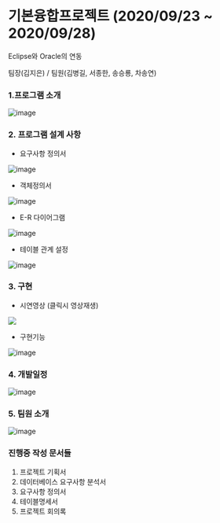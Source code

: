 # 기본융합프로젝트 (2020/09/23 ~ 2020/09/28)

Eclipse와 Oracle의 연동

팀장(김지은) / 팀원(김병길, 서종한, 송승룡, 차송연)

### **1.프로그램 소개**

![image](https://user-images.githubusercontent.com/71308649/103635719-449ba980-4f8c-11eb-89bb-a49d1c22b2da.png)

### **2. 프로그램 설계 사항**

- 요구사항 정의서

![image](https://user-images.githubusercontent.com/71308649/103635734-4a918a80-4f8c-11eb-8186-2cd6bec1c122.png)

- 객체정의서

![image](https://user-images.githubusercontent.com/71308649/103635744-4cf3e480-4f8c-11eb-9756-4429c533a9e9.png)

- E-R 다이어그램

![image](https://user-images.githubusercontent.com/71308649/103635750-4ebda800-4f8c-11eb-914b-189a45bfea8a.png)

- 테이블 관계 설정

![image](https://user-images.githubusercontent.com/71308649/103635755-50876b80-4f8c-11eb-8edf-0554226d347e.png)

### 3. 구현

- 시연영상 (클릭시 영상재생)
<a href = "https://user-images.githubusercontent.com/71308649/103636185-fa66f800-4f8c-11eb-8061-686e18e9d565.mp4">
  <img src = "https://user-images.githubusercontent.com/71308649/103636315-23878880-4f8d-11eb-8b7d-b76e2147a518.png">
</a>

- 구현기능

![image](https://user-images.githubusercontent.com/71308649/103637143-6138e100-4f8e-11eb-85b2-6d10cd9dfacf.png)

### 4. 개발일정

![image](https://user-images.githubusercontent.com/71308649/103635766-55e4b600-4f8c-11eb-9038-967ce0ff0c06.png)

### 5. 팀원 소개

![image](https://user-images.githubusercontent.com/71308649/103635771-58471000-4f8c-11eb-8bcc-96e4b3d5e046.png)

### 진행중 작성 문서들

1. 프로젝트 기획서
2. 데이터베이스 요구사항 분석서
3. 요구사항 정의서
4. 테이블명세서
5. 프로젝트 회의록
